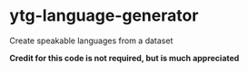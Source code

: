 # ytg-language-generator
Create speakable languages from a dataset



**Credit for this code is not required, but is much appreciated**
